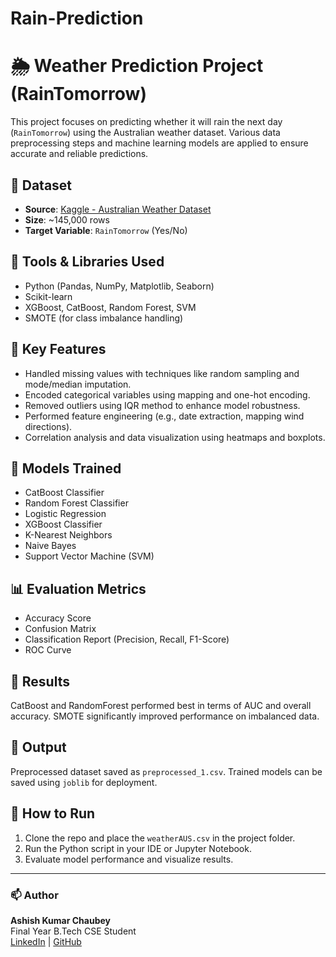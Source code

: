 # Rain-Prediction
# 🌦️ Weather Prediction Project (RainTomorrow)

This project focuses on predicting whether it will rain the next day (`RainTomorrow`) using the Australian weather dataset. Various data preprocessing steps and machine learning models are applied to ensure accurate and reliable predictions.

## 📁 Dataset
- **Source**: [Kaggle - Australian Weather Dataset](https://www.kaggle.com/datasets/jsphyg/weather-dataset-rattle-package)
- **Size**: ~145,000 rows
- **Target Variable**: `RainTomorrow` (Yes/No)

## 🧰 Tools & Libraries Used
- Python (Pandas, NumPy, Matplotlib, Seaborn)
- Scikit-learn
- XGBoost, CatBoost, Random Forest, SVM
- SMOTE (for class imbalance handling)

## 🔧 Key Features
- Handled missing values with techniques like random sampling and mode/median imputation.
- Encoded categorical variables using mapping and one-hot encoding.
- Removed outliers using IQR method to enhance model robustness.
- Performed feature engineering (e.g., date extraction, mapping wind directions).
- Correlation analysis and data visualization using heatmaps and boxplots.

## 🤖 Models Trained
- CatBoost Classifier
- Random Forest Classifier
- Logistic Regression
- XGBoost Classifier
- K-Nearest Neighbors
- Naive Bayes
- Support Vector Machine (SVM)

## 📊 Evaluation Metrics
- Accuracy Score
- Confusion Matrix
- Classification Report (Precision, Recall, F1-Score)
- ROC Curve

## 📌 Results
CatBoost and RandomForest performed best in terms of AUC and overall accuracy. SMOTE significantly improved performance on imbalanced data.

## 📁 Output
Preprocessed dataset saved as `preprocessed_1.csv`. Trained models can be saved using `joblib` for deployment.

## 🚀 How to Run
1. Clone the repo and place the `weatherAUS.csv` in the project folder.
2. Run the Python script in your IDE or Jupyter Notebook.
3. Evaluate model performance and visualize results.

---

### 📫 Author
**Ashish Kumar Chaubey**  
Final Year B.Tech CSE Student  
[LinkedIn](#) | [GitHub](#)

